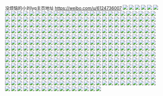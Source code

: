 没烦恼的小刘lyq主页地址 https://weibo.com/u/6124736007 
![](https://wx4.sinaimg.cn/mw2000/006GuLCDly1h7xj6gdshhj30u015c45u.jpg) 
![](https://wx4.sinaimg.cn/mw2000/006GuLCDly1h7xj6h8qcwj30u0106do8.jpg) 
![](https://wx4.sinaimg.cn/mw2000/006GuLCDly1h7xj6fhacsj30u014djyl.jpg) 
![](https://wx4.sinaimg.cn/mw2000/006GuLCDly1h7oubbpuigj30u01b112g.jpg) 
![](https://wx4.sinaimg.cn/mw2000/006GuLCDly1h7oubcg3cij30u01247e7.jpg) 
![](https://wx4.sinaimg.cn/mw2000/006GuLCDly1h7oubd21t1j30u00y9n6e.jpg) 
![](https://wx4.sinaimg.cn/mw2000/006GuLCDly1h7oubb4rsoj30u01mzk6l.jpg) 
![](https://wx4.sinaimg.cn/mw2000/006GuLCDly1h7oubffge1j30u010b11a.jpg) 
![](https://wx4.sinaimg.cn/mw2000/006GuLCDly1h7oubdvsfjj30u00u010m.jpg) 
![](https://wx4.sinaimg.cn/mw2000/006GuLCDly1h7oubeaeabj30u00u0n3n.jpg) 
![](https://wx4.sinaimg.cn/mw2000/006GuLCDly1h7oubercz0j30u00w5gsc.jpg) 
![](https://wx4.sinaimg.cn/mw2000/006GuLCDly1h7oubfz6b5j30u0138474.jpg) 
![](https://wx4.sinaimg.cn/mw2000/006GuLCDly1h6xqsaozkwj326n2hp7wh.jpg) 
![](https://wx4.sinaimg.cn/mw2000/006GuLCDly1h6xqrfvxbzj32c02c0npf.jpg) 
![](https://wx4.sinaimg.cn/mw2000/006GuLCDly1h6xqt5w7eaj326p2t0atf.jpg) 
![](https://wx4.sinaimg.cn/mw2000/006GuLCDly1h6xqs4uhfhj32c033y7wh.jpg) 
![](https://wx4.sinaimg.cn/mw2000/006GuLCDly1h6xqt94iamj32ai2aitfg.jpg) 
![](https://wx4.sinaimg.cn/mw2000/006GuLCDly1h6xqtccfbsj32c02c07b5.jpg) 
![](https://wx4.sinaimg.cn/mw2000/006GuLCDly1h6xqteyjm9j30zk13o47l.jpg) 
![](https://wx4.sinaimg.cn/mw2000/006GuLCDly1h6xqt4lx4tj32c02a41dl.jpg) 
![](https://wx4.sinaimg.cn/mw2000/006GuLCDly1h6xqtmakohj32c02lwnpg.jpg) 
![](https://wx4.sinaimg.cn/mw2000/006GuLCDly1h6r50ov6dmj30u00y57bk.jpg) 
![](https://wx4.sinaimg.cn/mw2000/006GuLCDly1h6r50potgfj31370u0wny.jpg) 
![](https://wx4.sinaimg.cn/mw2000/006GuLCDly1h6r50qgt9hj312f0u0akb.jpg) 
![](https://wx4.sinaimg.cn/mw2000/006GuLCDly1h6r50r4kg0j30u00xttao.jpg) 
![](https://wx4.sinaimg.cn/mw2000/006GuLCDly1h5vmewwuoaj32852rzu0y.jpg) 
![](https://wx4.sinaimg.cn/mw2000/006GuLCDly1h5vmf1m8smj32412n7qv6.jpg) 
![](https://wx4.sinaimg.cn/mw2000/006GuLCDly1h5vmf596r3j325q28a1ky.jpg) 
![](https://wx4.sinaimg.cn/mw2000/006GuLCDly1h4zmqa8unbj30u01aoakp.jpg) 
![](https://wx4.sinaimg.cn/mw2000/006GuLCDly1h4zmqbaj13j30u01bo7fi.jpg) 
![](https://wx4.sinaimg.cn/mw2000/006GuLCDly1h4zmqbzuzxj30u0168tjd.jpg) 
![](https://wx4.sinaimg.cn/mw2000/006GuLCDly1h4zmqcviofj30u016qgw3.jpg) 
![](https://wx4.sinaimg.cn/mw2000/006GuLCDly1h4mgoysyyzj31my30x4qr.jpg) 
![](https://wx4.sinaimg.cn/mw2000/006GuLCDly1h4mgp144ntj31o42j2kjm.jpg) 
![](https://wx4.sinaimg.cn/mw2000/006GuLCDly1h4j3uv3qabj30u010t7g1.jpg) 
![](https://wx4.sinaimg.cn/mw2000/006GuLCDly1h4j3uffl2bj30u014g7h5.jpg) 
![](https://wx4.sinaimg.cn/mw2000/006GuLCDly1h4j3uwk9ruj30u01aewu9.jpg) 
![](https://wx4.sinaimg.cn/mw2000/006GuLCDly1h4j3uyyh3dj30u017t17j.jpg) 
![](https://wx4.sinaimg.cn/mw2000/006GuLCDly1h4j3utlsxij30u01sx49k.jpg) 
![](https://wx4.sinaimg.cn/mw2000/006GuLCDly1h4j3v03vwpj30u0105alv.jpg) 
![](https://wx4.sinaimg.cn/mw2000/006GuLCDly1h4j3v1jm0yj30u014417v.jpg) 
![](https://wx4.sinaimg.cn/mw2000/006GuLCDly1h4j3v2t9rbj30u00zk7gl.jpg) 
![](https://wx4.sinaimg.cn/mw2000/006GuLCDly1h4j3v49u40j30u01277jg.jpg) 
![](https://wx4.sinaimg.cn/mw2000/006GuLCDly1h4j3v57lozj30u00u045m.jpg) 
![](https://wx4.sinaimg.cn/mw2000/006GuLCDly1h41qjch0bpj32882oi4qr.jpg) 
![](https://wx4.sinaimg.cn/mw2000/006GuLCDly1h41qjelo1vj324b2sib2b.jpg) 
![](https://wx4.sinaimg.cn/mw2000/006GuLCDly1h41qjgg9cmj32tn2blqv8.jpg) 
![](https://wx4.sinaimg.cn/mw2000/006GuLCDly1h41qjas0bij31xp2ow1kz.jpg) 
![](https://wx4.sinaimg.cn/mw2000/006GuLCDly1h2xojofbsnj30u019uq7q.jpg) 
![](https://wx4.sinaimg.cn/mw2000/006GuLCDly1h2xojoszrij30u015743s.jpg) 
![](https://wx4.sinaimg.cn/mw2000/006GuLCDly1h2xojpen76j30u012t0yv.jpg) 
![](https://wx4.sinaimg.cn/mw2000/006GuLCDly1h2xojnmbf8j30ug0u00wj.jpg) 
![](https://wx4.sinaimg.cn/mw2000/006GuLCDly1h2xojpv708j30u014042z.jpg) 
![](https://wx4.sinaimg.cn/mw2000/006GuLCDly1h2xojqv7r3j30u014048r.jpg) 
![](https://wx4.sinaimg.cn/mw2000/006GuLCDly1h2xojryfofj30u0175amq.jpg) 
![](https://wx4.sinaimg.cn/mw2000/006GuLCDly1h2qmzoxc87j31xx2iyhdv.jpg) 
![](https://wx4.sinaimg.cn/mw2000/006GuLCDly1h2qmzm6ed3j32202fz1kz.jpg) 
![](https://wx4.sinaimg.cn/mw2000/006GuLCDly1h2qmzqn3tej31w02e3b2b.jpg) 
![](https://wx4.sinaimg.cn/mw2000/006GuLCDly1h2qmzrq1htj323x1oxnpe.jpg) 
![](https://wx4.sinaimg.cn/mw2000/006GuLCDly1h2qmzul3w6j32102wm7wi.jpg) 
![](https://wx4.sinaimg.cn/mw2000/006GuLCDly1h2qmztnohlj30zo1aptin.jpg) 
![](https://wx4.sinaimg.cn/mw2000/006GuLCDly1h2qmzvvflmj325o2pi1kz.jpg) 
![](https://wx4.sinaimg.cn/mw2000/006GuLCDly1h2afbg9ebij30u016ndqt.jpg) 
![](https://wx4.sinaimg.cn/mw2000/006GuLCDly1h2afbgv9h1j30u018c7fg.jpg) 
![](https://wx4.sinaimg.cn/mw2000/006GuLCDly1h2afbfl14rj30u017z7gc.jpg) 
![](https://wx4.sinaimg.cn/mw2000/006GuLCDly1h26zj6a8g0j30u01a8wo8.jpg) 
![](https://wx4.sinaimg.cn/mw2000/006GuLCDly1h26zjacgh2j30u019m12h.jpg) 
![](https://wx4.sinaimg.cn/mw2000/006GuLCDly1h10b476xhbj324b2rgnpe.jpg) 
![](https://wx4.sinaimg.cn/mw2000/006GuLCDly1h10b45pxpaj323u2qekjm.jpg) 
![](https://wx4.sinaimg.cn/mw2000/006GuLCDly1h10b48e55dj326x2mknpe.jpg) 
![](https://wx4.sinaimg.cn/mw2000/006GuLCDly1h10b44c0uvj32582hskjm.jpg) 
![](https://wx4.sinaimg.cn/mw2000/006GuLCDly1h10b4a70aoj31zn2mfhdu.jpg) 
![](https://wx4.sinaimg.cn/mw2000/006GuLCDly1h10b4bm9amj321s2quqv6.jpg) 
![](https://wx4.sinaimg.cn/mw2000/006GuLCDly1h10b4cz7ssj31t92gh4qq.jpg) 
![](https://wx4.sinaimg.cn/mw2000/006GuLCDly1h10b4emswvj320n2tmkjm.jpg) 
![](https://wx4.sinaimg.cn/mw2000/006GuLCDly1h10b4ges8nj31ur2ks7wi.jpg) 
![](https://wx4.sinaimg.cn/mw2000/006GuLCDly1gx7djayxtej30u00z5ah7.jpg) 
![](https://wx4.sinaimg.cn/mw2000/006GuLCDly1gx7djbbcslj30u00z0dl7.jpg) 
![](https://wx4.sinaimg.cn/mw2000/006GuLCDgy1gvxsxlh80qj31xl2nd1l0.jpg) 
![](https://wx4.sinaimg.cn/mw2000/006GuLCDgy1gvxsxn6tmpj322w2gl4qq.jpg) 
![](https://wx4.sinaimg.cn/mw2000/006GuLCDgy1gvxsxoj2vtj31p924sx6p.jpg) 
![](https://wx4.sinaimg.cn/mw2000/006GuLCDgy1gvxsxps63cj31mx24eqv5.jpg) 
![](https://wx4.sinaimg.cn/mw2000/006GuLCDgy1gvxsxix1ccj30u00xwdxn.jpg) 
![](https://wx4.sinaimg.cn/mw2000/006GuLCDgy1gvxsxrnlufj31o0280kjm.jpg) 
![](https://wx4.sinaimg.cn/mw2000/006GuLCDgy1gvxsxtcuerj31n01v21ky.jpg) 
![](https://wx4.sinaimg.cn/mw2000/006GuLCDgy1gvxsxufec3j33402c07wh.jpg) 
![](https://wx4.sinaimg.cn/mw2000/006GuLCDgy1gvxsxw9wboj321o2oc7wi.jpg) 
![](https://wx4.sinaimg.cn/mw2000/006GuLCDgy1gvf6oqm8j5j60u011zk1802.jpg) 
![](https://wx4.sinaimg.cn/mw2000/006GuLCDgy1gv1zpemiq4j60n00s9doa02.jpg) 
![](https://wx4.sinaimg.cn/mw2000/006GuLCDgy1gv1zpfxfy0j63402c0e8202.jpg) 
![](https://wx4.sinaimg.cn/mw2000/006GuLCDly1gu27abo34bj60u00ymgt102.jpg) 
![](https://wx4.sinaimg.cn/mw2000/006GuLCDly1gu27abbkqej60u0115qbo02.jpg) 
![](https://wx4.sinaimg.cn/mw2000/006GuLCDly1gu27abyguhj60u00xnaig02.jpg) 
![](https://wx4.sinaimg.cn/mw2000/006GuLCDly1gtnhdl13k4j60u013zah102.jpg) 
![](https://wx4.sinaimg.cn/mw2000/006GuLCDly1gtnhdklt6oj60u00yrtf302.jpg) 
![](https://wx4.sinaimg.cn/mw2000/006GuLCDly1gsfhm0a49kj30u0145an6.jpg) 
![](https://wx4.sinaimg.cn/mw2000/006GuLCDly1gsfhlzfq8aj30u012vk3d.jpg) 
![](https://wx4.sinaimg.cn/mw2000/006GuLCDly1gsfhlzx8ruj60u0120gxf02.jpg) 
![](https://wx4.sinaimg.cn/mw2000/006GuLCDly1gr7j8xu6f7j30u01iv7iw.jpg) 
![](https://wx4.sinaimg.cn/mw2000/006GuLCDly1gr7j8x2r7oj30u012rwn8.jpg) 
![](https://wx4.sinaimg.cn/mw2000/006GuLCDly1gqusfsdvr9j30v80u0475.jpg) 
![](https://wx4.sinaimg.cn/mw2000/006GuLCDly1gqusfryq3zj60u00wgdny02.jpg) 
![](https://wx4.sinaimg.cn/mw2000/006GuLCDly1gqjd8p8dvzj30u00zjqgd.jpg) 
![](https://wx4.sinaimg.cn/mw2000/006GuLCDly1gqjd8povrjj30u00zfqhv.jpg) 
![](https://wx4.sinaimg.cn/mw2000/006GuLCDly1gqjd8qvkyzj30u00xpk4n.jpg) 
![](https://wx4.sinaimg.cn/mw2000/006GuLCDly1gqjd8q11e8j30u00xzqh7.jpg) 
![](https://wx4.sinaimg.cn/mw2000/006GuLCDly1gqjd8rq7v8j30u00u0nbc.jpg) 
![](https://wx4.sinaimg.cn/mw2000/006GuLCDly1gqjd8qjaimj30u0145wtb.jpg) 
![](https://wx4.sinaimg.cn/mw2000/006GuLCDly1gqjd8r73thj30u00z4k0f.jpg) 
![](https://wx4.sinaimg.cn/mw2000/006GuLCDly1gqjd8s6r2vj30u00x6anw.jpg) 
![](https://wx4.sinaimg.cn/mw2000/006GuLCDly1gqjd8soofvj30u00u0dv2.jpg) 
![](https://wx4.sinaimg.cn/mw2000/006GuLCDly1gqa5iroxiej30u01027f7.jpg) 
![](https://wx4.sinaimg.cn/mw2000/006GuLCDly1gqa5is2vojj30u011aali.jpg) 
![](https://wx4.sinaimg.cn/mw2000/006GuLCDly1gqa5ircgikj30u012ddq1.jpg) 
![](https://wx4.sinaimg.cn/mw2000/006GuLCDly1gqa5ism3ifj30u011tk2t.jpg) 
![](https://wx4.sinaimg.cn/mw2000/006GuLCDly1gq44qej4rkj30u0109dqw.jpg) 
![](https://wx4.sinaimg.cn/mw2000/006GuLCDly1gq44qcms9nj30u011oaqs.jpg) 
![](https://wx4.sinaimg.cn/mw2000/006GuLCDly1gq44qd0wh7j30u00x3qdl.jpg) 
![](https://wx4.sinaimg.cn/mw2000/006GuLCDly1gq44qdis9cj30u01017bg.jpg) 
![](https://wx4.sinaimg.cn/mw2000/006GuLCDly1gq44qduuotj30u013045z.jpg) 
![](https://wx4.sinaimg.cn/mw2000/006GuLCDly1gq44qe68udj30u00xlwst.jpg) 
![](https://wx4.sinaimg.cn/mw2000/006GuLCDly1gq44qfo1i8j30u010vh10.jpg) 
![](https://wx4.sinaimg.cn/mw2000/006GuLCDly1gq44qfzm6jj30u0140gwn.jpg) 
![](https://wx4.sinaimg.cn/mw2000/006GuLCDly1gq44qf0fe4j30u00u0gz2.jpg) 
![](https://wx4.sinaimg.cn/mw2000/006GuLCDly1gq44qfbc09j30u00u043v.jpg) 
![](https://wx4.sinaimg.cn/mw2000/006GuLCDly1gq1u322g05j30u010816u.jpg) 
![](https://wx4.sinaimg.cn/mw2000/006GuLCDly1gq1u315y8nj30u011bk12.jpg) 
![](https://wx4.sinaimg.cn/mw2000/006GuLCDly1gq1u31mz01j30u0109thr.jpg) 
![](https://wx4.sinaimg.cn/mw2000/006GuLCDly1gq1u32f671j30u00wzgwd.jpg) 
![](https://wx4.sinaimg.cn/mw2000/006GuLCDly1gq1u33is1sj30u01400ya.jpg) 
![](https://wx4.sinaimg.cn/mw2000/006GuLCDly1gq1u30ug5uj30n0166nda.jpg) 
![](https://wx4.sinaimg.cn/mw2000/006GuLCDly1gq1u32qzmmj30u0142qda.jpg) 
![](https://wx4.sinaimg.cn/mw2000/006GuLCDly1gq1u33xb2aj30u0133wpk.jpg) 
![](https://wx4.sinaimg.cn/mw2000/006GuLCDly1gq1u34dlkij30u00yfgy7.jpg) 
![](https://wx4.sinaimg.cn/mw2000/006GuLCDly1gprosmgyf4j30u0140tlg.jpg) 
![](https://wx4.sinaimg.cn/mw2000/006GuLCDly1gprosmvjlmj30u0155n7j.jpg) 
![](https://wx4.sinaimg.cn/mw2000/006GuLCDly1gprosm48aij30u012pn5q.jpg) 
![](https://wx4.sinaimg.cn/mw2000/006GuLCDly1gprosnahhkj30mf0m3gt5.jpg) 
![](https://wx4.sinaimg.cn/mw2000/006GuLCDly1gprosnmnwrj30u00zqqe5.jpg) 
![](https://wx4.sinaimg.cn/mw2000/006GuLCDgy1gpguhx24nzj30u0140k49.jpg) 
![](https://wx4.sinaimg.cn/mw2000/006GuLCDgy1gpguhxg74ij30u0140qb5.jpg) 
![](https://wx4.sinaimg.cn/mw2000/006GuLCDgy1gpguhxvxhyj30u014011q.jpg) 
![](https://wx4.sinaimg.cn/mw2000/006GuLCDgy1gpguhwkucnj30u0140dr0.jpg) 
![](https://wx4.sinaimg.cn/mw2000/006GuLCDgy1gpguhydbhyj31400u0163.jpg) 
![](https://wx4.sinaimg.cn/mw2000/006GuLCDgy1gpguhyu46hj30u0140anf.jpg) 
![](https://wx4.sinaimg.cn/mw2000/006GuLCDgy1gpguhzcysuj30u013ak1r.jpg) 
![](https://wx4.sinaimg.cn/mw2000/006GuLCDgy1gpguhzqa5cj31400u04bh.jpg) 
![](https://wx4.sinaimg.cn/mw2000/006GuLCDgy1gpgui05v47j30r20pawjo.jpg) 
![](https://wx4.sinaimg.cn/mw2000/006GuLCDly1gp2yc3gufgj30u00z6wqk.jpg) 
![](https://wx4.sinaimg.cn/mw2000/006GuLCDly1gp2yc03x9bj30u0137wpf.jpg) 
![](https://wx4.sinaimg.cn/mw2000/006GuLCDly1gp2yc0g2o5j31400u0dqm.jpg) 
![](https://wx4.sinaimg.cn/mw2000/006GuLCDly1gp2yc31jbqj30n00uf7bt.jpg) 
![](https://wx4.sinaimg.cn/mw2000/006GuLCDly1gp2yc3uesnj30u0140thu.jpg) 
![](https://wx4.sinaimg.cn/mw2000/006GuLCDly1gp2yc0uyntj30u00wvdo3.jpg) 
![](https://wx4.sinaimg.cn/mw2000/006GuLCDly1gp2yc2ethxj30xx0u07de.jpg) 
![](https://wx4.sinaimg.cn/mw2000/006GuLCDly1gp2yc46cz1j30u00u0doe.jpg) 
![](https://wx4.sinaimg.cn/mw2000/006GuLCDly1gp2yc240j9j30u0140qel.jpg) 
![](https://wx4.sinaimg.cn/mw2000/006GuLCDly1goqjv95izgj315d1yk4qp.jpg) 
![](https://wx4.sinaimg.cn/mw2000/006GuLCDly1goqjv8hx13j31901yne81.jpg) 
![](https://wx4.sinaimg.cn/mw2000/006GuLCDly1goqjv9q1qdj31901t44qp.jpg) 
![](https://wx4.sinaimg.cn/mw2000/006GuLCDly1godo0cs7nij30u013zamf.jpg) 
![](https://wx4.sinaimg.cn/mw2000/006GuLCDly1go49rgbe9lj30u00z8k39.jpg) 
![](https://wx4.sinaimg.cn/mw2000/006GuLCDly1go49rgoiwwj30u010bwns.jpg) 
![](https://wx4.sinaimg.cn/mw2000/006GuLCDly1go49rh2yblj30u010x7ia.jpg) 
![](https://wx4.sinaimg.cn/mw2000/006GuLCDly1go49rhf1xfj30u00yb147.jpg) 
![](https://wx4.sinaimg.cn/mw2000/006GuLCDly1go49rhtf7zj30u012gdua.jpg) 
![](https://wx4.sinaimg.cn/mw2000/006GuLCDly1go49rflh4gj30u010d16r.jpg) 
![](https://wx4.sinaimg.cn/mw2000/006GuLCDly1gnwkdhv28nj30u011gtl9.jpg) 
![](https://wx4.sinaimg.cn/mw2000/006GuLCDly1gnwkdkgezdj30u00u14c5.jpg) 
![](https://wx4.sinaimg.cn/mw2000/006GuLCDly1gnwkdm2ahij30u011ie0k.jpg) 
![](https://wx4.sinaimg.cn/mw2000/006GuLCDly1gnwkdnhqb8j30u00zwqgw.jpg) 
![](https://wx4.sinaimg.cn/mw2000/006GuLCDly1gnwkdtfkyyj30u00u0drm.jpg) 
![](https://wx4.sinaimg.cn/mw2000/006GuLCDly1gnwkdogxf0j30u00u0k2j.jpg) 
![](https://wx4.sinaimg.cn/mw2000/006GuLCDly1gnwkdppybbj30u014egxr.jpg) 
![](https://wx4.sinaimg.cn/mw2000/006GuLCDly1gnwkdse6bcj30u0126k2v.jpg) 
![](https://wx4.sinaimg.cn/mw2000/006GuLCDly1gnwkdh0k1mj30u00u115z.jpg) 
![](https://wx4.sinaimg.cn/mw2000/006GuLCDly1gnt675zmzdj30yk0u046c.jpg) 
![](https://wx4.sinaimg.cn/mw2000/006GuLCDly1gnt676bonyj30u010u47v.jpg) 
![](https://wx4.sinaimg.cn/mw2000/006GuLCDly1gnt676r9nyj30u60u045a.jpg) 
![](https://wx4.sinaimg.cn/mw2000/006GuLCDly1gnt675ic8sj30x40u045u.jpg) 
![](https://wx4.sinaimg.cn/mw2000/006GuLCDly1gnt677h33ij30u00u0gvt.jpg) 
![](https://wx4.sinaimg.cn/mw2000/006GuLCDly1gnt6794lmdj30u00u0wod.jpg) 
![](https://wx4.sinaimg.cn/mw2000/006GuLCDly1gnf3gr50qej30u0113n9n.jpg) 
![](https://wx4.sinaimg.cn/mw2000/006GuLCDly1gnf3grrvkrj30u012jk4h.jpg) 
![](https://wx4.sinaimg.cn/mw2000/006GuLCDly1gnf3gs9p8lj30u00u07dt.jpg) 
![](https://wx4.sinaimg.cn/mw2000/006GuLCDly1gnf3gsr7iuj30u00u0dqo.jpg) 
![](https://wx4.sinaimg.cn/mw2000/006GuLCDly1gnf3gtau1cj30u00u0qg4.jpg) 
![](https://wx4.sinaimg.cn/mw2000/006GuLCDly1gnf3gtw7eoj30u0127tlw.jpg) 
![](https://wx4.sinaimg.cn/mw2000/006GuLCDly1gnf3gughgmj30zt0u0duf.jpg) 
![](https://wx4.sinaimg.cn/mw2000/006GuLCDly1gnf3gpyep8j30u0140n9a.jpg) 
![](https://wx4.sinaimg.cn/mw2000/006GuLCDly1gnf3gux5b6j31400u0amr.jpg) 
![](https://wx4.sinaimg.cn/mw2000/006GuLCDly1gnbeqvpzdbj30u019zwn6.jpg) 
![](https://wx4.sinaimg.cn/mw2000/006GuLCDly1gnbeqw25woj30u00xsdo0.jpg) 
![](https://wx4.sinaimg.cn/mw2000/006GuLCDly1gnbeqwdq2aj30u012210z.jpg) 
![](https://wx4.sinaimg.cn/mw2000/006GuLCDly1gnbeqwrug8j30u011sagx.jpg) 
![](https://wx4.sinaimg.cn/mw2000/006GuLCDly1gnbeqy2lzpj30u00u010j.jpg) 
![](https://wx4.sinaimg.cn/mw2000/006GuLCDly1gnbeqx54arj30u0113ti9.jpg) 
![](https://wx4.sinaimg.cn/mw2000/006GuLCDly1gnbeqxhhuyj30u0125qc5.jpg) 
![](https://wx4.sinaimg.cn/mw2000/006GuLCDly1gnbeqxscscj30u0105n5n.jpg) 
![](https://wx4.sinaimg.cn/mw2000/006GuLCDly1gnbeqvfuabj30u00u0wmo.jpg) 
![](https://wx4.sinaimg.cn/mw2000/006GuLCDly1gn6v3do7fzj30u013m7bi.jpg) 
![](https://wx4.sinaimg.cn/mw2000/006GuLCDly1gn6v3e461vj30u00u048v.jpg) 
![](https://wx4.sinaimg.cn/mw2000/006GuLCDly1gn6v3epq16j30u00wn7hn.jpg) 
![](https://wx4.sinaimg.cn/mw2000/006GuLCDly1gn6v3f3dghj30u011zk2z.jpg) 
![](https://wx4.sinaimg.cn/mw2000/006GuLCDly1gn3jmnn2l3j30u015e13j.jpg) 
![](https://wx4.sinaimg.cn/mw2000/006GuLCDly1gn3jmnx8eqj30u013zk05.jpg) 
![](https://wx4.sinaimg.cn/mw2000/006GuLCDly1gmvlvo6eqaj30u00ysk05.jpg) 
![](https://wx4.sinaimg.cn/mw2000/006GuLCDly1gmvlvqe37hj30u010r7an.jpg) 
![](https://wx4.sinaimg.cn/mw2000/006GuLCDly1gmvlvow71bj30u00u07bm.jpg) 
![](https://wx4.sinaimg.cn/mw2000/006GuLCDly1gmvlvr4m7tj30u011pk1o.jpg) 
![](https://wx4.sinaimg.cn/mw2000/006GuLCDly1gmvlvnky9sj30u00u0aj5.jpg) 
![](https://wx4.sinaimg.cn/mw2000/006GuLCDly1gmvlvp9n5rj30u013a7et.jpg) 
![](https://wx4.sinaimg.cn/mw2000/006GuLCDly1gmvlvpzs7sj30ws0u0ti4.jpg) 
![](https://wx4.sinaimg.cn/mw2000/006GuLCDly1gmvlvqo5bnj30u01350z5.jpg) 
![](https://wx4.sinaimg.cn/mw2000/006GuLCDly1gmvlvpodj1j30u00u0gwz.jpg) 
![](https://wx4.sinaimg.cn/mw2000/006GuLCDly1gmhjkt1roqj30n01000ym.jpg) 
![](https://wx4.sinaimg.cn/mw2000/006GuLCDly1gmhjkv7u5hj30u00q30ze.jpg) 
![](https://wx4.sinaimg.cn/mw2000/006GuLCDly1gmhjktg3usj30n00zijvp.jpg) 
![](https://wx4.sinaimg.cn/mw2000/006GuLCDly1gmhjku6nv8j30l40xcq90.jpg) 
![](https://wx4.sinaimg.cn/mw2000/006GuLCDly1gmhjkvk4i5j30u00zytae.jpg) 
![](https://wx4.sinaimg.cn/mw2000/006GuLCDly1gmhjkuk91uj30mv0xy440.jpg) 
![](https://wx4.sinaimg.cn/mw2000/006GuLCDly1gmhjkuvk21j30fm0gydh0.jpg) 
![](https://wx4.sinaimg.cn/mw2000/006GuLCDly1gmhjktwrijj30lf0yu0yv.jpg) 
![](https://wx4.sinaimg.cn/mw2000/006GuLCDly1gmhjlioiqxj30oh0oln03.jpg) 
![](https://wx4.sinaimg.cn/mw2000/006GuLCDly1gmd7e1vx9pj30u010xahd.jpg) 
![](https://wx4.sinaimg.cn/mw2000/006GuLCDly1gmd7e25yidj30dw0dw0sy.jpg) 
![](https://wx4.sinaimg.cn/mw2000/006GuLCDly1gm8nyai7gaj30u010pdrc.jpg) 
![](https://wx4.sinaimg.cn/mw2000/006GuLCDgy1glzzlcmyh9j30u0138dpa.jpg) 
![](https://wx4.sinaimg.cn/mw2000/006GuLCDgy1glzzld1hikj30u014eguf.jpg) 
![](https://wx4.sinaimg.cn/mw2000/006GuLCDgy1glzzlc775yj30u012qtf7.jpg) 
![](https://wx4.sinaimg.cn/mw2000/006GuLCDgy1glzzldhoqyj30u00zdwod.jpg) 
![](https://wx4.sinaimg.cn/mw2000/006GuLCDgy1glzzldw0k1j30u013i47y.jpg) 
![](https://wx4.sinaimg.cn/mw2000/006GuLCDgy1glzzlec5nwj30u014bqbg.jpg) 
![](https://wx4.sinaimg.cn/mw2000/006GuLCDgy1glzzletkz8j30u00ua14m.jpg) 
![](https://wx4.sinaimg.cn/mw2000/006GuLCDgy1glzzlf84uej30u00wk7df.jpg) 
![](https://wx4.sinaimg.cn/mw2000/006GuLCDgy1glzzlfu3w1j30u012jdnz.jpg) 
![](https://wx4.sinaimg.cn/mw2000/006GuLCDgy1glzzlgc6kcj30u0137n5g.jpg) 
![](https://wx4.sinaimg.cn/mw2000/006GuLCDgy1glpqs7kt5qj30u011zgvb.jpg) 
![](https://wx4.sinaimg.cn/mw2000/006GuLCDgy1glpqs842xkj30u00vyq9p.jpg) 
![](https://wx4.sinaimg.cn/mw2000/006GuLCDgy1glpqs6z39zj30u0140gxh.jpg) 
![](https://wx4.sinaimg.cn/mw2000/006GuLCDgy1glpqs8sxbgj30u01407ie.jpg) 
![](https://wx4.sinaimg.cn/mw2000/006GuLCDgy1glpqs9crncj30u0140wu7.jpg) 
![](https://wx4.sinaimg.cn/mw2000/006GuLCDgy1giw0dychecj30u01bigyc.jpg) 
![](https://wx4.sinaimg.cn/mw2000/006GuLCDgy1giq1kcy87pj30u00zq116.jpg) 
![](https://wx4.sinaimg.cn/mw2000/006GuLCDgy1giq1kchc5cj30u012q7he.jpg) 
![](https://wx4.sinaimg.cn/mw2000/006GuLCDgy1giq1kdl7tzj31400u0tmy.jpg) 
![](https://wx4.sinaimg.cn/mw2000/006GuLCDgy1giguq9m936j31u22hou0x.jpg) 
![](https://wx4.sinaimg.cn/mw2000/006GuLCDgy1giguqbob5qj31hi1yrx6p.jpg) 
![](https://wx4.sinaimg.cn/mw2000/006GuLCDgy1giguqdm5mcj31qq2beu0x.jpg) 
![](https://wx4.sinaimg.cn/mw2000/006GuLCDgy1giguq7u5byj31tv28tx6p.jpg) 
![](https://wx4.sinaimg.cn/mw2000/006GuLCDgy1giguqjzi2lj33402c0b2a.jpg) 
![](https://wx4.sinaimg.cn/mw2000/006GuLCDgy1giguqflsavj31st29uqv5.jpg) 
![](https://wx4.sinaimg.cn/mw2000/006GuLCDgy1giguqpodzqj31pg28ze82.jpg) 
![](https://wx4.sinaimg.cn/mw2000/006GuLCDgy1giguqgrponj33402c01kx.jpg) 
![](https://wx4.sinaimg.cn/mw2000/006GuLCDgy1giguqn8tfaj334026he81.jpg) 
![](https://wx4.sinaimg.cn/mw2000/006GuLCDgy1gia6xfby19j31ez1wvkjl.jpg) 
![](https://wx4.sinaimg.cn/mw2000/006GuLCDgy1gia6xctgxkj32801o0u0x.jpg) 
![](https://wx4.sinaimg.cn/mw2000/006GuLCDgy1gia6xdi52ij30jn0oggs8.jpg) 
![](https://wx4.sinaimg.cn/mw2000/006GuLCDgy1gia6xdyw6mj30kh0nfjzz.jpg) 
![](https://wx4.sinaimg.cn/mw2000/006GuLCDgy1ghyfyohd0zj30n01ds472.jpg) 
![](https://wx4.sinaimg.cn/mw2000/006GuLCDgy1ghlt1u0lgpj30n00udada.jpg) 
![](https://wx4.sinaimg.cn/mw2000/006GuLCDgy1ghlt1uhe9fj30u012o477.jpg) 
![](https://wx4.sinaimg.cn/mw2000/006GuLCDgy1ghlt1wn690j30gi0o1dib.jpg) 
![](https://wx4.sinaimg.cn/mw2000/006GuLCDgy1ghlt1x1s0vj30u013ktdb.jpg) 
![](https://wx4.sinaimg.cn/mw2000/006GuLCDgy1ghlt1ytqbcj31400u042q.jpg) 
![](https://wx4.sinaimg.cn/mw2000/006GuLCDgy1ghlt1xjkjij30u010magi.jpg) 
![](https://wx4.sinaimg.cn/mw2000/006GuLCDgy1ghlt1xzxuaj30u012xah6.jpg) 
![](https://wx4.sinaimg.cn/mw2000/006GuLCDgy1ghlt1yfg7oj30u010y45b.jpg) 
![](https://wx4.sinaimg.cn/mw2000/006GuLCDgy1ghlt1z98bsj30n00ua77c.jpg) 
![](https://wx4.sinaimg.cn/mw2000/006GuLCDgy1ggmygwbppaj30u00ymam5.jpg) 
![](https://wx4.sinaimg.cn/mw2000/006GuLCDgy1ggmygygir0j30u0126alx.jpg) 
![](https://wx4.sinaimg.cn/mw2000/006GuLCDgy1ggmyh11mn2j30u00z713k.jpg) 
![](https://wx4.sinaimg.cn/mw2000/006GuLCDgy1ggmyh2zq2qj30u00wjqcy.jpg) 
![](https://wx4.sinaimg.cn/mw2000/006GuLCDgy1ggmyhb7b2xj31400u07js.jpg) 
![](https://wx4.sinaimg.cn/mw2000/006GuLCDgy1ggmyh5qx7sj30u010hqfz.jpg) 
![](https://wx4.sinaimg.cn/mw2000/006GuLCDgy1ggmyh89ssbj30u00z9wr4.jpg) 
![](https://wx4.sinaimg.cn/mw2000/006GuLCDgy1ggmyhkro5cj30u00xu4bn.jpg) 
![](https://wx4.sinaimg.cn/mw2000/006GuLCDgy1ggmyhfutiij30n01o7kce.jpg) 
![](https://wx4.sinaimg.cn/mw2000/006GuLCDgy1ggmyhi3fpej30u00x3tjc.jpg) 
![](https://wx4.sinaimg.cn/mw2000/006GuLCDgy1ggkhusyo3xj314f1toqv5.jpg) 
![](https://wx4.sinaimg.cn/mw2000/006GuLCDgy1ggkhuxtogvj31mq236qv5.jpg) 
![](https://wx4.sinaimg.cn/mw2000/006GuLCDgy1gg5m48wpryj313t1h5e1x.jpg) 
![](https://wx4.sinaimg.cn/mw2000/006GuLCDgy1gg5m49ulegj31z529pb2a.jpg) 
![](https://wx4.sinaimg.cn/mw2000/006GuLCDgy1gg5m4bco3dj32162j07wj.jpg) 
![](https://wx4.sinaimg.cn/mw2000/006GuLCDgy1gg5m4ct04ej327v2knx6q.jpg) 
![](https://wx4.sinaimg.cn/mw2000/006GuLCDgy1gg5m484l3pj31w026g1kz.jpg) 
![](https://wx4.sinaimg.cn/mw2000/006GuLCDgy1gg5m4f9yi3j32442fs1kz.jpg) 
![](https://wx4.sinaimg.cn/mw2000/006GuLCDgy1gg5m4gmpwcj3212290npe.jpg) 
![](https://wx4.sinaimg.cn/mw2000/006GuLCDgy1gg5m4i3c9vj3254293hdu.jpg) 
![](https://wx4.sinaimg.cn/mw2000/006GuLCDgy1gg5m4jprigj325b2ot7wj.jpg) 
![](https://wx4.sinaimg.cn/mw2000/006GuLCDgy1gfyzal0onkj31nn1w2qv5.jpg) 
![](https://wx4.sinaimg.cn/mw2000/006GuLCDgy1gfyzam9zh1j31k71zue82.jpg) 
![](https://wx4.sinaimg.cn/mw2000/006GuLCDgy1gfyza4xu9qj31tv2aab2a.jpg) 
![](https://wx4.sinaimg.cn/mw2000/006GuLCDgy1gfyza6ksfpj31xq2f2hdu.jpg) 
![](https://wx4.sinaimg.cn/mw2000/006GuLCDgy1gfyza7ueouj31k41wi1ky.jpg) 
![](https://wx4.sinaimg.cn/mw2000/006GuLCDgy1gfyza995wmj32c02t2x6q.jpg) 
![](https://wx4.sinaimg.cn/mw2000/006GuLCDgy1gfyzab1chqj33402c0qv6.jpg) 
![](https://wx4.sinaimg.cn/mw2000/006GuLCDgy1gfyzaccox2j327k2ate82.jpg) 
![](https://wx4.sinaimg.cn/mw2000/006GuLCDgy1gfyzacyvmwj30n00sytdl.jpg) 
![](https://wx4.sinaimg.cn/mw2000/006GuLCDly1gfn80c4kyij30u00y44aa.jpg) 
![](https://wx4.sinaimg.cn/mw2000/006GuLCDly1gfn80d5q4fj30u0110ncu.jpg) 
![](https://wx4.sinaimg.cn/mw2000/006GuLCDly1gfn80e6zszj30u011s19d.jpg) 
![](https://wx4.sinaimg.cn/mw2000/006GuLCDly1gfn80ez31dj31390m3wrc.jpg) 
![](https://wx4.sinaimg.cn/mw2000/006GuLCDly1gfn80bb889j30u00u0dlw.jpg) 
![](https://wx4.sinaimg.cn/mw2000/006GuLCDly1gfn80fx4yvj30u00yxws1.jpg) 
![](https://wx4.sinaimg.cn/mw2000/006GuLCDgy1gfjmcohoylj30u010pwno.jpg) 
![](https://wx4.sinaimg.cn/mw2000/006GuLCDgy1gfjmcnv67ij30u00xkjyk.jpg) 
![](https://wx4.sinaimg.cn/mw2000/006GuLCDgy1gfjmcozp6pj30u00u0ag8.jpg) 
![](https://wx4.sinaimg.cn/mw2000/006GuLCDgy1gfct80aa3xj31ku27nhdu.jpg) 
![](https://wx4.sinaimg.cn/mw2000/006GuLCDgy1gfct85kzogj31o023ee82.jpg) 
![](https://wx4.sinaimg.cn/mw2000/006GuLCDgy1gfct88qpf9j31ke26vu0x.jpg) 
![](https://wx4.sinaimg.cn/mw2000/006GuLCDgy1gfct8bcdpxj31w029w1kz.jpg) 
![](https://wx4.sinaimg.cn/mw2000/006GuLCDgy1gfct8iohyrj329l2bq4qq.jpg) 
![](https://wx4.sinaimg.cn/mw2000/006GuLCDgy1gfct8cn7pqj33402c0e81.jpg) 
![](https://wx4.sinaimg.cn/mw2000/006GuLCDgy1gfct8ez1oaj31w01w0qv5.jpg) 
![](https://wx4.sinaimg.cn/mw2000/006GuLCDgy1gfct8hi5yvj31qc26okjm.jpg) 
![](https://wx4.sinaimg.cn/mw2000/006GuLCDgy1gfct7si9g5j32722qfhdv.jpg) 
![](https://wx4.sinaimg.cn/mw2000/006GuLCDgy1gewum3redyj322s2sau0z.jpg) 
![](https://wx4.sinaimg.cn/mw2000/006GuLCDgy1gewum6tknxj32c0340b2c.jpg) 
![](https://wx4.sinaimg.cn/mw2000/006GuLCDgy1gewum9ayfij322z2uanpf.jpg) 
![](https://wx4.sinaimg.cn/mw2000/006GuLCDgy1gewumb6ecdj31rf22cqv6.jpg) 
![](https://wx4.sinaimg.cn/mw2000/006GuLCDgy1gewum18ne5j32j22c04qr.jpg) 
![](https://wx4.sinaimg.cn/mw2000/006GuLCDgy1gewumdn5kbj329s2cf7wj.jpg) 
![](https://wx4.sinaimg.cn/mw2000/006GuLCDgy1gewumfo7ogj31w02inx6q.jpg) 
![](https://wx4.sinaimg.cn/mw2000/006GuLCDgy1gewumhvxalj321228cu0y.jpg) 
![](https://wx4.sinaimg.cn/mw2000/006GuLCDgy1gewumjtoh2j32442owb2a.jpg) 
![](https://wx4.sinaimg.cn/mw2000/006GuLCDgy1ged9l8wf6nj30u00zctkr.jpg) 
![](https://wx4.sinaimg.cn/mw2000/006GuLCDgy1ged9l9jtxzj30u0176h12.jpg) 
![](https://wx4.sinaimg.cn/mw2000/006GuLCDgy1ged9laj0l6j30u016m4fw.jpg) 
![](https://wx4.sinaimg.cn/mw2000/006GuLCDgy1ged9l7f555j30u00ukgu8.jpg) 
![](https://wx4.sinaimg.cn/mw2000/006GuLCDgy1ged9lbodv7j30u00vvn7l.jpg) 
![](https://wx4.sinaimg.cn/mw2000/006GuLCDgy1gb4881da0fj30u00y6nat.jpg) 
![](https://wx4.sinaimg.cn/mw2000/006GuLCDgy1gb48822yx6j30u0140dui.jpg) 
![](https://wx4.sinaimg.cn/mw2000/006GuLCDgy1gb4882nlhuj30u00yo7i4.jpg) 
![](https://wx4.sinaimg.cn/mw2000/006GuLCDgy1gb48837bu8j30qx0t7wm2.jpg) 
![](https://wx4.sinaimg.cn/mw2000/006GuLCDgy1gazrp9mloaj31n025m1ky.jpg) 
![](https://wx4.sinaimg.cn/mw2000/006GuLCDgy1gazrpbcs9kj33402c0x6p.jpg) 
![](https://wx4.sinaimg.cn/mw2000/006GuLCDgy1gazrph5o2lj32c0340b2b.jpg) 
![](https://wx4.sinaimg.cn/mw2000/006GuLCDgy1gamuhbwnb6j326g2dju0z.jpg) 
![](https://wx4.sinaimg.cn/mw2000/006GuLCDgy1gamuhd6ju0j33402c0hdu.jpg) 
![](https://wx4.sinaimg.cn/mw2000/006GuLCDgy1gabhtoed5cj32962mo4qq.jpg) 
![](https://wx4.sinaimg.cn/mw2000/006GuLCDgy1gabhtmu2mej32c02q0e82.jpg) 
![](https://wx4.sinaimg.cn/mw2000/006GuLCDgy1gabhtq1i6gj31o024u1ky.jpg) 
![](https://wx4.sinaimg.cn/mw2000/006GuLCDgy1gabhtqo475j30rt0ua468.jpg) 
![](https://wx4.sinaimg.cn/mw2000/006GuLCDgy1g9ys0cumlgj30u0140458.jpg) 
![](https://wx4.sinaimg.cn/mw2000/006GuLCDgy1g9ys0bjj85j30u0140jwi.jpg) 
![](https://wx4.sinaimg.cn/mw2000/006GuLCDgy1g9ys0eqopbj30u00zxqat.jpg) 

